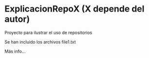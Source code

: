 # ExplicacionRepoX (X depende del autor)

Proyecto para ilustrar el uso de repositorios

Se han incluido los archivos file1.txt

Más info...
